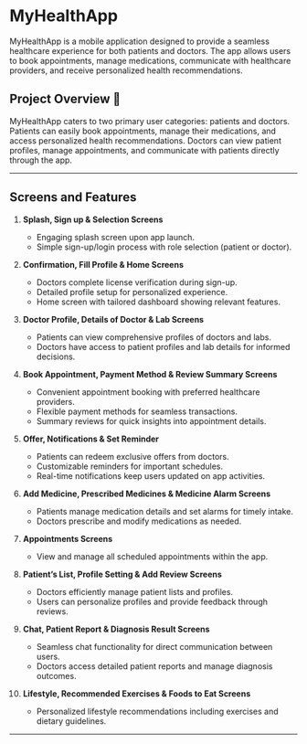 # MyHealthApp

MyHealthApp is a mobile application designed to provide a seamless healthcare experience for both patients and doctors. The app allows users to book appointments, manage medications, communicate with healthcare providers, and receive personalized health recommendations.

## Project Overview 📱

MyHealthApp caters to two primary user categories: patients and doctors. Patients can easily book appointments, manage their medications, and access personalized health recommendations. Doctors can view patient profiles, manage appointments, and communicate with patients directly through the app.

---

## Screens and Features

1. **Splash, Sign up & Selection Screens**
   - Engaging splash screen upon app launch.
   - Simple sign-up/login process with role selection (patient or doctor).

2. **Confirmation, Fill Profile & Home Screens**
   - Doctors complete license verification during sign-up.
   - Detailed profile setup for personalized experience.
   - Home screen with tailored dashboard showing relevant features.

3. **Doctor Profile, Details of Doctor & Lab Screens**
   - Patients can view comprehensive profiles of doctors and labs.
   - Doctors have access to patient profiles and lab details for informed decisions.

4. **Book Appointment, Payment Method & Review Summary Screens**
   - Convenient appointment booking with preferred healthcare providers.
   - Flexible payment methods for seamless transactions.
   - Summary reviews for quick insights into appointment details.

5. **Offer, Notifications & Set Reminder**
   - Patients can redeem exclusive offers from doctors.
   - Customizable reminders for important schedules.
   - Real-time notifications keep users updated on app activities.

6. **Add Medicine, Prescribed Medicines & Medicine Alarm Screens**
   - Patients manage medication details and set alarms for timely intake.
   - Doctors prescribe and modify medications as needed.

7. **Appointments Screens**
   - View and manage all scheduled appointments within the app.

8. **Patient’s List, Profile Setting & Add Review Screens**
   - Doctors efficiently manage patient lists and profiles.
   - Users can personalize profiles and provide feedback through reviews.

9. **Chat, Patient Report & Diagnosis Result Screens**
   - Seamless chat functionality for direct communication between users.
   - Doctors access detailed patient reports and manage diagnosis outcomes.

10. **Lifestyle, Recommended Exercises & Foods to Eat Screens**
    - Personalized lifestyle recommendations including exercises and dietary guidelines.

---
